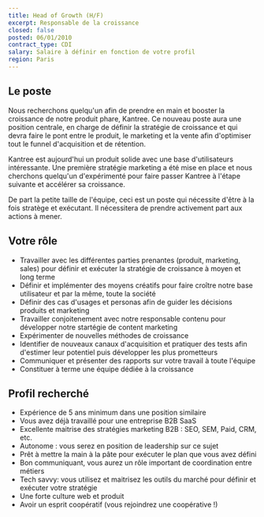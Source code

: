 ```yaml
---
title: Head of Growth (H/F)
excerpt: Responsable de la croissance
closed: false
posted: 06/01/2010
contract_type: CDI
salary: Salaire à définir en fonction de votre profil
region: Paris
---
```

## Le poste

Nous recherchons quelqu'un afin de prendre en main et booster la croissance de notre produit phare, Kantree. Ce nouveau poste aura une position centrale, en charge de définir la stratégie de croissance et qui devra faire le pont entre le produit, le marketing et la vente afin d'optimiser tout le funnel d'acquisition et de rétention.

Kantree est aujourd'hui un produit solide avec une base d'utilisateurs intéressante. Une première stratégie marketing a été mise en place et nous cherchons quelqu'un d'expérimenté pour faire passer Kantree à l'étape suivante et accélérer sa croissance.

De part la petite taille de l'équipe, ceci est un poste qui nécessite d'être à la fois stratège et exécutant. Il nécessitera de prendre activement part aux actions à mener.

## Votre rôle

- Travailler avec les différentes parties prenantes (produit, marketing, sales) pour définir et exécuter la stratégie de croissance à moyen et long terme
- Définir et implémenter des moyens créatifs pour faire croître notre base utilisateur et par la même, toute la société
- Définir des cas d'usages et personas afin de guider les décisions produits et marketing
- Travailler conjoitenement avec notre responsable contenu pour développer notre startégie de content marketing
- Expérimenter de nouvelles méthodes de croissance
- Identifier de nouveaux canaux d'acquisition et pratiquer des tests afin d'estimer leur potentiel puis développer les plus prometteurs
- Communiquer et présenter des rapports sur votre travail à toute l'équipe
- Constituer à terme une équipe dédiée à la croissance

## Profil recherché

- Expérience de 5 ans minimum dans une position similaire
- Vous avez déjà travaillé pour une entreprise B2B SaaS
- Excellente maitrise des stratégies marketing B2B : SEO, SEM, Paid, CRM, etc.
- Autonome : vous serez en position de leadership sur ce sujet
- Prêt à mettre la main à la pâte pour exécuter le plan que vous avez défini
- Bon communiquant, vous aurez un rôle important de coordination entre métiers
- Tech savvy: vous utilisez et maitrisez les outils du marché pour définir et exécuter votre stratégie
- Une forte culture web et produit
- Avoir un esprit coopératif (vous rejoindrez une coopérative !)

